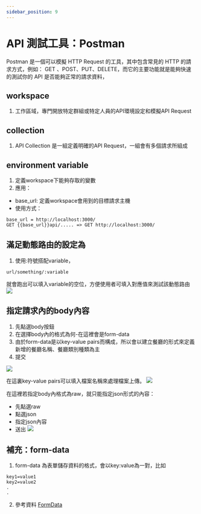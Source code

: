 ```yaml
---
sidebar_position: 9
---
```



# API 測試工具：Postman
Postman 是一個可以模擬 HTTP Request 的工具，其中包含常見的 HTTP 的請求方式，例如： GET 、POST、PUT、DELETE，而它的主要功能就是能夠快速的測試你的 API 是否能夠正常的請求資料，

## workspace 
1. 工作區域，專門開放特定群組或特定人員的API環境設定和模擬API Request

## collection 
1. API Collection 是一組定義明確的API Request，一組會有多個請求所組成

## environment variable
1. 定義workspace下能夠存取的變數
2. 應用：
  - base_url: 定義workspace會用到的目標請求主機
  - 使用方式：
  ```
  base_url = http://localhost:3000/
  GET {{base_url}}api/..... => GET http://localhost:3000/
  ```

## 滿足動態路由的設定為
1. 使用:符號搭配variable，
```
url/something/:variable
```
就會跑出可以填入variable的空位，方便使用者可填入對應值來測試該動態路由
![](https://res.cloudinary.com/dqfxgtyoi/image/upload/v1645032884/twitter/course/paramsExample_dx6td1.png)


## 指定請求內的body內容
1. 先點選body按鈕
2. 在選擇body內的格式為何-在這裡會是form-data
3. 由於form-data是以key-value pairs而構成，所以會以建立餐廳的形式來定義新增的餐廳名稱、餐廳類別種類為主
4. 提交

![](https://res.cloudinary.com/dqfxgtyoi/image/upload/v1645036966/twitter/course/postPostmanExample1_cwcjmz.png)

在這裏key-value pairs可以填入檔案名稱來處理檔案上傳。
![](https://res.cloudinary.com/dqfxgtyoi/image/upload/v1645036966/twitter/course/postPostmanExample2_aajqco.png)

在這裡若指定body內格式為raw，就只能指定json形式的內容：
  - 先點選raw
  - 點選json
  - 指定json內容
  - 送出
![](https://res.cloudinary.com/dqfxgtyoi/image/upload/v1645037651/twitter/course/postPostmanExample3_cdh0ko.png)
## 補充：form-data
1. form-data 為表單儲存資料的格式，會以key:value為一對，比如
```
key1=value1
key2=value2
.
.
```
2. 參考資料
[FormData](https://developer.mozilla.org/zh-TW/docs/Web/API/FormData)